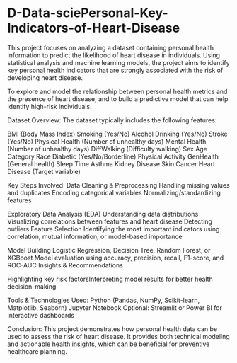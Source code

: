# D-Data-sciePersonal-Key-Indicators-of-Heart-Disease
This project focuses on analyzing a dataset containing personal health information to predict the likelihood of heart disease in individuals. Using statistical analysis and machine learning models, the project aims to identify key personal health indicators that are strongly associated with the risk of developing heart disease.


To explore and model the relationship between personal health metrics and the presence of heart disease, and to build a predictive model that can help identify high-risk individuals.

Dataset Overview:
The dataset typically includes the following features:

BMI (Body Mass Index)
Smoking (Yes/No)
Alcohol Drinking (Yes/No)
Stroke (Yes/No)
Physical Health (Number of unhealthy days)
Mental Health (Number of unhealthy days)
DiffWalking (Difficulty walking)
Sex
Age Category
Race
Diabetic (Yes/No/Borderline)
Physical Activity
GenHealth (General health)
Sleep Time
Asthma
Kidney Disease
Skin Cancer
Heart Disease (Target variable)

Key Steps Involved:
Data Cleaning & Preprocessing
Handling missing values and duplicates
Encoding categorical variables
Normalizing/standardizing features

Exploratory Data Analysis (EDA)
Understanding data distributions
Visualizing correlations between features and heart disease
Detecting outliers
Feature Selection
Identifying the most important indicators using correlation, mutual information, or model-based importance

Model Building
Logistic Regression, Decision Tree, Random Forest, or XGBoost
Model evaluation using accuracy, precision, recall, F1-score, and ROC-AUC
Insights & Recommendations

Highlighting key risk factorsInterpreting model results for better health decision-making

Tools & Technologies Used:
Python (Pandas, NumPy, Scikit-learn, Matplotlib, Seaborn)
Jupyter Notebook
Optional: Streamlit or Power BI for interactive dashboards

Conclusion:
This project demonstrates how personal health data can be used to assess the risk of heart disease. It provides both technical modeling and actionable health insights, which can be beneficial for preventive healthcare planning.
